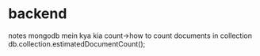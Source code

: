 # backend
notes mongodb mein kya kia
count->how to count documents in collection
db.collection.estimatedDocumentCount();